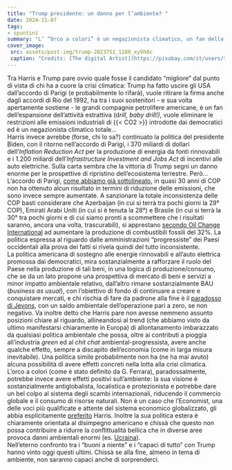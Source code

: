 ```yaml
---
title: "Trump presidente: un danno per l’ambiente? "
date: 2024-11-07
tags:
- spuntini
summary: "L’ ”Orco a colori” è un negazionista climatico, un fan della trivellazione del petrolio e odia gli ambientalisti. Per chi ha a cuore le sorti dell’ambiente la notizia della sua elezione a Presidente degli Stati Uniti non potrebbe essere più funesta. O no?"
cover_image:
 src: assets/post-img/trump-2023751_1280_xy9h8c
 caption: "Credits: [The digital Artist](https://pixabay.com/it/users/thedigitalartist-202249/)"
---
```


Tra Harris e Trump pare ovvio quale fosse il candidato “migliore” dal punto di vista di chi ha a cuore la crisi climatica: Trump ha fatto uscire gli USA dall’accordo di Parigi (e probabilmente lo rifarà), vuole ritirare la firma anche dagli accordi di Rio del 1992, ha tra i suoi sostenitori \- e sua volta apertamente sostiene \- le grandi compagnie petrolifere americane, è un fan dell’espansione dell’attività estrattiva (d*rill, baby drill\!)*, vuole eliminare le restrizioni alle emissioni industriali di {{< CO2 >}} introdotte dai democratici ed è un negazionista climatico totale...  
Harris invece avrebbe (forse, chi lo sa?) continuato la politica del presidente Biden, con il ritorno nell’accordo di Parigi, i 370 miliardi di dollari dell’*Inflation Reduction Act* per la produzione di energia da fonti rinnovabili e i 1.200 miliardi dell’*Infrastructure Investment and Jobs Act* di incentivi alle auto elettriche. Sulla carta sembra che la vittoria di Trump segni un danno enorme per le prospettive di ripristino dell’ecosistema terrestre. Però…  
L’accordo di Parigi, [come abbiamo già sottolineato](https://resconda.it/articles/cop-28-il-disco-e-rotto/), in quasi 30 anni di COP non ha ottenuto alcun risultato in termini di riduzione delle emissioni, che sono invece sempre aumentate. A sanzionare la totale inconsistenza delle COP basti considerare che Azerbaijan (in cui si terrà tra pochi giorni la 29° COP), Emirati Arabi Uniti (in cui si è tenuta la 28°) e Brasile (in cui si terrà la 30° tra pochi giorni e di cui siamo pronti a scommettere che i risultati saranno, ancora una volta, trascurabili), si apprestano [secondo Oil Change International](https://geagency.it/le-cop-che-non-ti-aspetti-i-paesi-ospitanti-aumenteranno-produzione-fossili-del-32/) ad aumentare la produzione di combustibili fossili del 32%. La politica espressa al riguardo dalle amministrazioni “progressiste” dei Paesi occidentali alla prova dei fatti si rivela quindi del tutto inconsistente.  
La politica americana di sostegno alle energie rinnovabili e all’auto elettrica promossa dai democratici, mira sostanzialmente a rafforzare il ruolo del Paese nella produzione di tali beni, in una logica di produzione/consumo, che se da un lato propone una prospettiva di mercato di beni e servizi a minor impatto ambientale relativo, dall’altro rimane sostanzialmente BAU (*business as usual*), con l’obiettivo di fondo di continuare a creare e conquistare mercati, e chi rischia di fare da padrone alla fine è il [paradosso di Jevons](https://it.wikipedia.org/wiki/Paradosso_di_Jevons), con un saldo ambientale dell’operazione pari a zero, se non negativo. Va inoltre detto che Harris pare non avesse nemmeno assunto posizioni chiare al riguardo, allineandosi al trend (che abbiamo visto da ultimo manifestarsi chiaramente in Europa) di allontanamento imbarazzato da qualsiasi politica ambientale che possa, oltre ai contributi a pioggia all’industria *green* ed al *chit chat* ambiental-progressista, avere anche qualche effetto, sempre a discapito dell’economia (come in larga misura inevitabile). Una politica simile probabilmente non ha (ne ha mai avuto) alcuna possibilità di avere effetti concreti nella lotta alla crisi climatica.   
L’orco a colori (come è stato definito da G. Ferrara), paradossalmente, potrebbe invece avere effetti positivi sull’ambiente: la sua visione è sostanzialmente antiglobalista, localistica e protezionista e potrebbe dare un bel colpo al sistema degli scambi internazionali, riducendo il commercio globale e il consumo di risorse naturali. Non è un caso che l’Economist, una delle voci più qualificate e attente del sistema economico globalizzato, gli abbia esplicitamente [preferito](https://www.economist.com/leaders/2024/10/31/a-second-trump-term-comes-with-unacceptable-risks) Harris. Inoltre la sua politica estera è chiaramente orientata al disimpegno americano e chissà che questo non possa contribuire a ridurre la conflittualità bellica che in diverse aree provoca danni ambientali enormi (es. [Ucraina](https://uwecworkgroup.info/environmental-consequences-of-the-war-in-ukraine-september-2024-review/)).   
Nell’eterno confronto tra i “buoni a niente” e i “capaci di tutto” con Trump hanno vinto oggi questi ultimi. Chissà se alla fine, almeno in tema di ambiente, non saranno capaci anche di sorprenderci.  
    